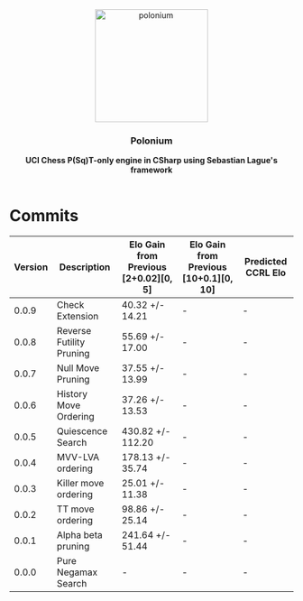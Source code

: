 <div align="center">

<img src="https://github.com/Dragjon/Polonium/assets/140328303/67bfaa55-211f-4dbd-b3bb-c5374e4ee303" alt="polonium" width="200" height="200">

<h3>Polonium</h3>
<b> UCI Chess P(Sq)T-only engine in CSharp using Sebastian Lague's framework</b>
<br>
<br>
</div>

# Commits
| Version | Description                     | Elo Gain from Previous [2+0.02][0, 5] | Elo Gain from Previous [10+0.1][0, 10] | Predicted CCRL Elo |
|---------|---------------------------------|---------------------------------------|----------------------------------------|--------------------|
| 0.0.9   | Check Extension                 | 40.32 +/- 14.21                       | -                                      | -                  |
| 0.0.8   | Reverse Futility Pruning        | 55.69 +/- 17.00                       | -                                      | -                  |
| 0.0.7   | Null Move Pruning               | 37.55 +/- 13.99                       | -                                      | -                  |
| 0.0.6   | History Move Ordering           | 37.26 +/- 13.53                       | -                                      | -                  |
| 0.0.5   | Quiescence Search               | 430.82 +/- 112.20                     | -                                      | -                  |
| 0.0.4   | MVV-LVA ordering                | 178.13 +/- 35.74                      | -                                      | -                  |
| 0.0.3   | Killer move ordering            | 25.01 +/- 11.38                       | -                                      | -                  |
| 0.0.2   | TT move ordering                | 98.86 +/- 25.14                       | -                                      | -                  |
| 0.0.1   | Alpha beta pruning              | 241.64 +/- 51.44                      | -                                      | -                  |
| 0.0.0   | Pure Negamax Search             | -                                     | -                                      | -                  |
